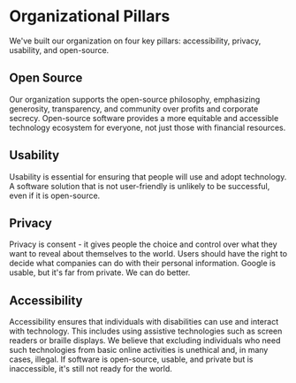 # Organizational Pillars
We've built our organization on four key pillars: accessibility, privacy, usability, and open-source.

## Open Source
Our organization supports the open-source philosophy, emphasizing generosity, transparency, and community over profits and corporate secrecy. Open-source software provides a more equitable and accessible technology ecosystem for everyone, not just those with financial resources.

## Usability
Usability is essential for ensuring that people will use and adopt technology. A software solution that is not user-friendly is unlikely to be successful, even if it is open-source.

## Privacy
Privacy is consent - it gives people the choice and control over what they want to reveal about themselves to the world. Users should have the right to decide what companies can do with their personal information. Google is usable, but it's far from private. We can do better.

## Accessibility
Accessibility ensures that individuals with disabilities can use and interact with technology. This includes using assistive technologies such as screen readers or braille displays. We believe that excluding individuals who need such technologies from basic online activities is unethical and, in many cases, illegal. If software is open-source, usable, and private but is inaccessible, it's still not ready for the world.
